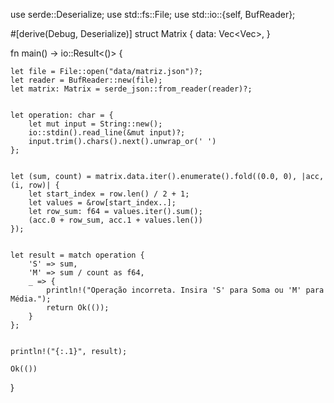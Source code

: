 use serde::Deserialize;
use std::fs::File;
use std::io::{self, BufReader};

#[derive(Debug, Deserialize)]
struct Matrix {
    data: Vec<Vec<f64>>,
}

fn main() -> io::Result<()> {
   
    let file = File::open("data/matriz.json")?;
    let reader = BufReader::new(file);
    let matrix: Matrix = serde_json::from_reader(reader)?;

   
    let operation: char = {
        let mut input = String::new();
        io::stdin().read_line(&mut input)?;
        input.trim().chars().next().unwrap_or(' ')
    };

   
    let (sum, count) = matrix.data.iter().enumerate().fold((0.0, 0), |acc, (i, row)| {
        let start_index = row.len() / 2 + 1;
        let values = &row[start_index..];
        let row_sum: f64 = values.iter().sum();
        (acc.0 + row_sum, acc.1 + values.len())
    });

    
    let result = match operation {
        'S' => sum,
        'M' => sum / count as f64,
        _ => {
            println!("Operação incorreta. Insira 'S' para Soma ou 'M' para Média.");
            return Ok(());
        }
    };

  
    println!("{:.1}", result);

    Ok(())
}




